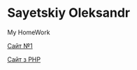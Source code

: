 # Sayetskiy Oleksandr

My HomeWork

[Сайт №1](https://sayetskiy.github.io/Site1/ "Мой первый сайт!")

[Сайт з PHP](https://sayetskiy.github.io/Site3/ "Сайт с базой")
